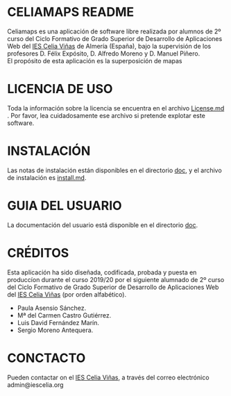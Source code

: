 # CELIAMAPS README

Celiamaps es una aplicación de software libre realizada por alumnos de 2º curso del Ciclo Formativo de Grado Superior de Desarrollo de Aplicaciones Web del [IES Celia Viñas](https://iescelia.org/web/) de Almería \(España\), bajo la supervisión de los profesores D. Félix Expósito, D. Alfredo Moreno y D. Manuel Piñero.  
El propósito de esta aplicación es la superposición de mapas

# LICENCIA DE USO

Toda la información sobre la licencia se encuentra en el archivo [License.md](https://github.com/SergioMorenoAntequera/CeliaMaps/blob/develop/License.md) \. Por favor, lea cuidadosamente ese archivo si pretende explotar este software\.

# INSTALACIÓN

Las notas de instalación están disponibles en el directorio [doc](), y el archivo de instalación es [install.md](https://github.com/SergioMorenoAntequera/CeliaMaps/blob/develop/install.php)\.

# GUIA DEL USUARIO

La documentación del usuario está disponible en el directorio [doc]()\.

# CRÉDITOS

Esta aplicación ha sido diseñada, codificada, probada y puesta en produccíon durante el curso 2019/20 por el siguiente alumnado de 2º curso del Ciclo Formativo de Grado Superior de Desarrollo de Aplicaciones Web del [IES Celia Viñas](https://iescelia.org/web/) \(por orden alfabético\)\.  
* Paula Asensio Sánchez\.
* Mª del Carmen Castro Gutiérrez\.
* Luis David Fernández Marín\.
* Sergio Moreno Antequera\.

# CONCTACTO

Pueden contactar on el [IES Celia Viñas](https://iescelia.org/web/), a través del correo electrónico admin@iescelia\.org
